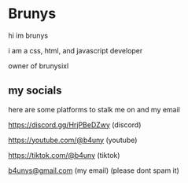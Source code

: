 # Brunys
hi im brunys

i am a css, html, and javascript developer

owner of brunysixl

## my socials
here are some platforms to stalk me on and my email

https://discord.gg/HrjPBeDZwy (discord)

https://youtube.com/@b4uny (youtube)

https://tiktok.com/@b4uny (tiktok)

b4unys@gmail.com (my email) (please dont spam it)
